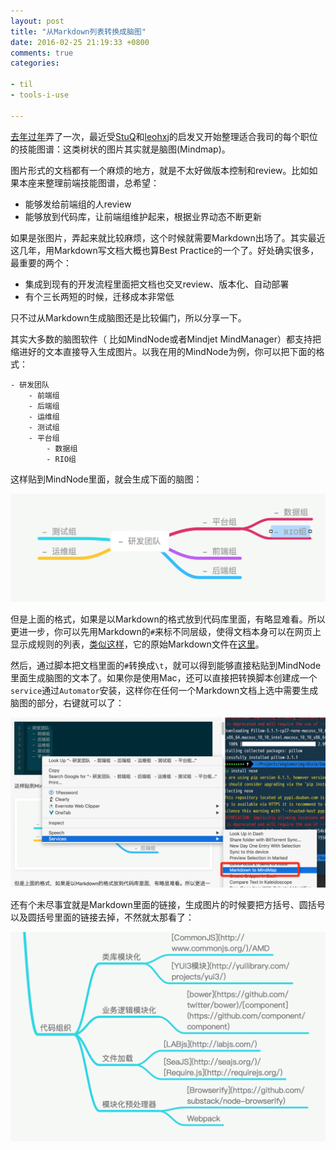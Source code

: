 ```yaml
---
layout: post
title: "从Markdown列表转换成脑图"
date: 2016-02-25 21:19:33 +0800
comments: true
categories: 

- til
- tools-i-use

---
```


[去年过年](http://lenciel.cn/2015/01/p4f-tech-stack-part-1-devops/)弄了一次，最近受[StuQ](http://www.stuq.org/subject/skill-map/)和[leohxj](https://leohxj.gitbooks.io/front-end-database/content/interview/skill-path.html)的启发又开始整理适合我司的每个职位的技能图谱：这类树状的图片其实就是脑图(Mindmap)。

图片形式的文档都有一个麻烦的地方，就是不太好做版本控制和review。比如如果本座来整理前端技能图谱，总希望：

- 能够发给前端组的人review
- 能够放到代码库，让前端组维护起来，根据业界动态不断更新

如果是张图片，弄起来就比较麻烦，这个时候就需要Markdown出场了。其实最近这几年，用Markdown写文档大概也算Best Practice的一个了。好处确实很多，最重要的两个：

- 集成到现有的开发流程里面把文档也交叉review、版本化、自动部署
- 有个三长两短的时候，迁移成本非常低

只不过从Markdown生成脑图还是比较偏门，所以分享一下。

其实大多数的脑图软件（ 比如MindNode或者Mindjet MindManager）都支持把缩进好的文本直接导入生成图片。以我在用的MindNode为例，你可以把下面的格式：

```
- 研发团队
	- 前端组
	- 后端组
	- 运维组
	- 测试组
	- 平台组
		- 数据组
		- RIO组
```

这样贴到MindNode里面，就会生成下面的脑图：

![Vhost threshold](/downloads/images/2016_02/mindmap_1.png "Don't touch me...")

但是上面的格式，如果是以Markdown的格式放到代码库里面，有略显难看。所以更进一步，你可以先用Markdown的`#`来标不同层级，使得文档本身可以在网页上显示成规则的列表，[类似这样](http://lenciel.cn/2014/05/web-development-skill-set-and-reading-list/)，它的原始Markdown文件在[这里](https://gist.github.com/lenciel/637812a7dcbe8341b07b)。

然后，通过脚本把文档里面的`#`转换成`\t`，就可以得到能够直接粘贴到MindNode里面生成脑图的文本了。如果你是使用Mac，还可以直接把转换脚本创建成一个`service`通过`Automator`安装，这样你在任何一个Markdown文档上选中需要生成脑图的部分，右键就可以了：

![Vhost threshold](/downloads/images/2016_02/mindmap_2.png "Don't touch me...")

还有个未尽事宜就是Markdown里面的链接，生成图片的时候要把方括号、圆括号以及圆括号里面的链接去掉，不然就太那看了：

![Vhost threshold](/downloads/images/2016_02/mindmap_3.png "Don't touch me...")




